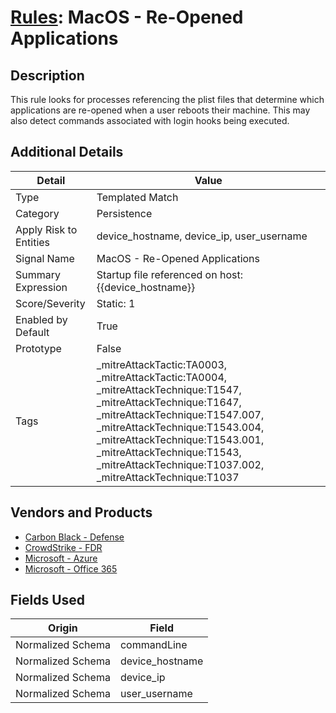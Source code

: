 # [Rules](README.md): MacOS - Re-Opened Applications

## Description
This rule looks for processes referencing the plist files that determine which applications are re-opened when a user reboots their machine. This may also detect commands associated with login hooks being executed.

## Additional Details
|Detail|Value|
|----|----|
|Type|Templated Match|
|Category|Persistence|
|Apply Risk to Entities|device_hostname, device_ip, user_username|
|Signal Name|MacOS - Re-Opened Applications|
|Summary Expression|Startup file referenced on host: {{device_hostname}}|
|Score/Severity|Static: 1|
|Enabled by Default|True|
|Prototype|False|
|Tags|_mitreAttackTactic:TA0003, _mitreAttackTactic:TA0004, _mitreAttackTechnique:T1547, _mitreAttackTechnique:T1647, _mitreAttackTechnique:T1547.007, _mitreAttackTechnique:T1543.004, _mitreAttackTechnique:T1543.001, _mitreAttackTechnique:T1543, _mitreAttackTechnique:T1037.002, _mitreAttackTechnique:T1037|
## Vendors and Products
- [Carbon Black - Defense](../products/4448ca62-bb4f-4859-a6a2-d9262f9e48f0.md)
- [CrowdStrike - FDR](../products/569a3a44-c29f-492e-bcf4-5dc04e2ab0f3.md)
- [Microsoft - Azure](../products/a1225af5-e778-4068-a9a2-47da93d1ff24.md)
- [Microsoft - Office 365](../products/d3ed003d-5ddd-4c7a-bea5-63eae6311833.md)


## Fields Used

|Origin|Field|
|----|----|
|Normalized Schema|commandLine|
|Normalized Schema|device_hostname|
|Normalized Schema|device_ip|
|Normalized Schema|user_username|


